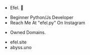 - Efel. 🌠
 + Beginner Python/Js Developer
 + Reach Me At "efel.py" On Instagram

- Owned Domains.
 + efel.site
 + abyss.uno
